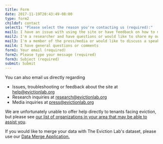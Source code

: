 ```yaml
---
title: Form
date: 2017-11-19T20:43:49-08:00
type: form2
childof: contact
select1: "Please select the reason you're contacting us (required):"
mail1: I have an issue with using the site or have feedback on how to make it better 
mail2: I'm a researcher and have questions or would like to share my own research 
mail3: I'm a member of the press/media or would like to discuss a speaking engagement
mail4: I have general questions or comments
form1: Your email (required)
form2: Please type your message (required) 
form3: Subject (required)
submit: Submit
---
```

You can also email us directly regarding

+ Issues, troubleshooting or feedback about the site at <a href="mailto:help@evictionlab.org">help@evictionlab.org</a>  
+ Research inquiries at <a href="mailto:research@evictionlab.org">research@evictionlab.org</a>
+ Media inquiries at <a href="mailto:press@evictionlab.org">press@evictionlab.org</a>

We are unfortunately unable to offer help directly to tenants facing eviction, but please see <a href="https://justshelter.org/community-resources" target="_blank">our list of organizations in your area that may be able to assist you</a>. 

If you would like to merge your data with The Eviction Lab's dataset, please use our <a href="/data-merge">Data Merge Application.</a>